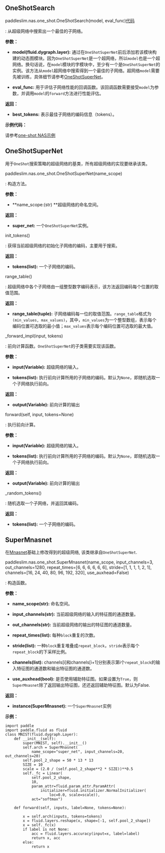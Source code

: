 
## OneShotSearch
paddleslim.nas.one_shot.OneShotSearch(model, eval_func)[代码]()

: 从超级网络中搜索出一个最佳的子网络。

**参数：**

- **model(fluid.dygraph.layer):** 通过在`OneShotSuperNet`前后添加若该模块构建的动态图模块。因为`OneShotSuperNet`是一个超网络，所以`model`也是一个超网络。换句话说，在`model`模块的字模块中，至少有一个是`OneShotSuperNet`的实例。该方法从`model`超网络中搜索得到一个最佳的子网络。超网络`model`需要先被训练，具体细节请参考[OneShotSuperNet]()。

- **eval_func:** 用于评估子网络性能的回调函数。该回调函数需要接受`model`为参数，并调用`model`的`forward`方法进行性能评估。

**返回：**

- **best_tokens:** 表示最佳子网络的编码信息（tokens）。

**示例代码：**

请参考[one-shot NAS示例]()


## OneShotSuperNet

用于`OneShot`搜索策略的超级网络的基类，所有超级网络的实现要继承该类。

paddleslim.nas.one_shot.OneShotSuperNet(name_scope)

: 构造方法。

**参数：**

- **name_scope:(str) **超级网络的命名空间。

**返回：**

- **super_net:** 一个`OneShotSuperNet`实例。

init_tokens()

: 获得当前超级网络的初始化子网络的编码，主要用于搜索。

**返回：**

- **tokens(list<int>):** 一个子网络的编码。

range_table()

: 超级网络中各个子网络由一组整型数字编码表示，该方法返回编码每个位置的取值范围。

**返回：**

- **range_table(tuple):** 子网络编码每一位的取值范围。`range_table`格式为`(min_values, max_values)`，其中，`min_values`为一个整型数组，表示每个编码位置可选取的最小值；`max_values`表示每个编码位置可选取的最大值。

_forward_impl(input, tokens)

: 前向计算函数。`OneShotSuperNet`的子类需要实现该函数。

**参数：**

- **input(Variable):** 超级网络的输入。

- **tokens(list<int>):** 执行前向计算所用的子网络的编码。默认为`None`，即随机选取一个子网络执行前向。

**返回：**

- **output(Variable):** 前向计算的输出

forward(self, input, tokens=None)

: 执行前向计算。

**参数：**

- **input(Variable):** 超级网络的输入。

- **tokens(list<int>):** 执行前向计算所用的子网络的编码。默认为`None`，即随机选取一个子网络执行前向。

**返回：**

- **output(Variable):** 前向计算的输出


_random_tokens()

: 随机选取一个子网络，并返回其编码。

**返回：**

- **tokens(list<int>):** 一个子网络的编码。

## SuperMnasnet

在[Mnasnet](https://arxiv.org/abs/1807.11626)基础上修改得到的超级网络, 该类继承自`OneShotSuperNet`.

paddleslim.nas.one_shot.SuperMnasnet(name_scope, input_channels=3, out_channels=1280, repeat_times=[6, 6, 6, 6, 6, 6], stride=[1, 1, 1, 1, 2, 1], channels=[16, 24, 40, 80, 96, 192, 320], use_auxhead=False)

: 构造函数。

**参数：**

- **name_scope(str):** 命名空间。

- **input_channels(str):** 当前超级网络的输入的特征图的通道数量。

- **out_channels(str):** 当前超级网络的输出的特征图的通道数量。

- **repeat_times(list):** 每种`block`重复的次数。

- **stride(list):** 一种`block`重复堆叠成`repeat_block`，`stride`表示每个`repeat_block`的下采样比例。

- **channels(list):** channels[i]和channels[i+1]分别表示第i个`repeat_block`的输入特征图的通道数和输出特征图的通道数。

- **use_auxhead(bool):** 是否使用辅助特征图。如果设置为`True`，则`SuperMnasnet`除了返回输出特征图，还还返回辅助特征图。默认为False.

**返回：**

- **instance(SuperMnasnet):** 一个`SuperMnasnet`实例

**示例：**
```
import paddle
import paddle.fluid as fluid
class MNIST(fluid.dygraph.Layer):
    def __init__(self):
        super(MNIST, self).__init__()
        self.arch = SuperMnasnet(
            name_scope="super_net", input_channels=20, out_channels=20)
        self.pool_2_shape = 50 * 13 * 13
        SIZE = 10
        scale = (2.0 / (self.pool_2_shape**2 * SIZE))**0.5
        self._fc = Linear(
            self.pool_2_shape,
            10,
            param_attr=fluid.param_attr.ParamAttr(
                initializer=fluid.initializer.NormalInitializer(
                    loc=0.0, scale=scale)),
            act="softmax")

    def forward(self, inputs, label=None, tokens=None):

        x = self.arch(inputs, tokens=tokens)
        x = fluid.layers.reshape(x, shape=[-1, self.pool_2_shape])
        x = self._fc(x)
        if label is not None:
            acc = fluid.layers.accuracy(input=x, label=label)
            return x, acc
        else:
            return x

```
